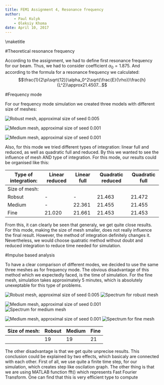 ```yaml
---
title: FEM1 Assignment 4, Resonance frequency
author:
    - Paul Kulyk
    - Oleksiy Khoma
date: April 10, 2017
---
```


\maketitle

#Theoretical resonance frequency

According to the assignment, we had to define first resonance frequency for our beam. Thus, we had to consider coefficient $\alpha_0=1.875.$
And according to the formula for a resonance frequency we calculated:
$$\frac{1}{2\pi\sqrt{12}}\alpha_0^2\sqrt{\frac{E}{\rho}}\frac{h}{L^2}\approx21.4507...$$

#Frequency mode

For our frequency mode simulation we created three models with different size of meshes:

![Robust mesh, approximal size of seed 0.005](\fem1_assignment4\Results\quad_full_robust_mesh.png)

![Medium mesh, approximal size of seed 0.001](\fem1_assignment4\Results\quad_full_medium_mesh.png)

![Medium mesh, approximal size of seed 0.001](\fem1_assignment4\Results\quad_full_medium_mesh.png)

Also, for this mode we tried different types of integration: linear full and reduced, as well as quadratic full and reduced.
By this we wanted to see the influence of mesh AND type of integration.
For this mode, our results could be organised like this:

|Type of integration:|Linear reduced|Linear full|Quadratic reduced|Quadratic full|
|----|----|----|----|----|
|Size of mesh:| | | | |
|Robsut| - | - |21.463|21.472|
|Medium| - |22.361|21.455|21.455|
|Fine|21.020|21.661|21.453|21.453|

From this, it can clearly be seen that generaly, we get quite close results. For this mode, making the size of mesh smaller, does not really influence the final result.
However, the method of integration definitely changes it. Nevertheless, we would choose quatratic method without doubt and reduced integration to reduce time needed for simulation.


#Impulse based analysis

To  have a clear comparison of different modes, we decided to use the same three meshes as for frequency mode.
The obvious disadvantage of this method which we expectedly faced, is the time of simulation.
For the fine mesh, simulation takes approximately 5 minutes, which is absolutely unexeptable for this type of problems.

![Robust mesh, approximal size of seed 0.005](\fem1_assignment4\Results\explicit_linear_robust_mesh.png) ![Spectrum for robust mesh](\fem1_assignment4\Results\explicit_linear_robust.jpg)

![Medium mesh, approximal size of seed 0.001](\fem1_assignment4\Results\explicit_medium_mesh.png) ![Spectrum for medium mesh](\fem1_assignment4\Results\explicit_linear_medium.jpg)

![Medium mesh, approximal size of seed 0.001](\fem1_assignment4\Results\explicit_medium_mesh.png) ![Spectrum for fine mesh](\fem1_assignment4\Results\explicit_linear_fine.jpg)


|Size of mesh:|Robsut|Medium|Fine|
|----|----|----|----|
| |19|19|21|

The other disadvantage is that we get quite unprecise results.
This conclusion could be explained by two effects, which basicaly are connected with each other.
First of all, we use quite a finite time step, for our simulation, which creates step like oscilation graph.
The other thing is that we are using MATLAB function fft() which represents Fast Fourier Transform.
One can find that this is very efficient type to compute
